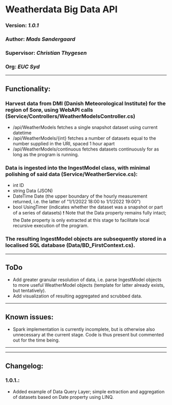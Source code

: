 ﻿# Weatherdata Big Data API
### Version: *1.0.1*
### Author: *Mads Søndergaard*
### Supervisor: *Christian Thygesen*
### Org: *EUC Syd*

---
## Functionality:
### Harvest data from DMI (Danish Meteorological Institute) for the region of Sorø, using WebAPI calls (Service/Controllers/WeatherModelsController.cs)
- /api/WeatherModels fetches a single snapshot dataset using current datetime
- /api/WeatherModels/{int} fetches a number of datasets equal to the number supplied in the URI, spaced 1 hour apart
- /api/WeatherModels/continuous fetches datasets continuously for as long as the program is running.

### Data is ingested into the IngestModel class, with minimal polishing of said data (Service/WeatherService.cs):
- int ID
- string Data (JSON)
- DateTime Date (the upper boundary of the hourly measurement returned, i.e. the latter of "1/1/2022 18:00 to 1/1/2022 19:00")
- bool UsingTimer (indicates whether the dataset was a snapshot or part of a series of datasets)
:exclamation: Note that the Data property remains fully intact; the Date property is only extracted at this stage to facilitate local recursive execution of the program.

### The resulting IngestModel objects are subsequently stored in a localised SQL database (Data/BD_FirstContext.cs).
---
## ToDo
- Add greater granular resolution of data, i.e. parse IngestModel objects to more useful WeatherModel objects (template for latter already exists, but tentatively).
- Add visualization of resulting aggregated and scrubbed data.
---
## Known issues:
- Spark implementation is currently incomplete, but is otherwise also unnecessary at the current stage. Code is thus present but commented out for the time being.

---
---
## Changelog:
### 1.0.1.:
- Added example of Data Query Layer; simple extraction and aggregation of datasets based on Date property using LINQ.